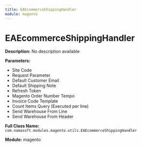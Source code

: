 ```yaml
---
title: EAEcommerceShippingHandler
module: magento
---
```


# EAEcommerceShippingHandler

**Description:** No description available

**Parameters:**
- Site Code
- Request Parameter
- Default Customer Email
- Default Shipping Note
- Refresh Token
- Magento Order Number Tempo
- Invoice Code Template
- Count Items Query (Executed per line)
- Send Warehouse From Line
- Send Warehouse From Header

**Full Class Name:** `com.namasoft.modules.magento.utils.EAEcommerceShippingHandler`

**Module:** magento

